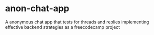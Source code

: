# anon-chat-app
A anonymous chat app that tests for threads and replies implementing effective backend strategies as a freecodecamp project
